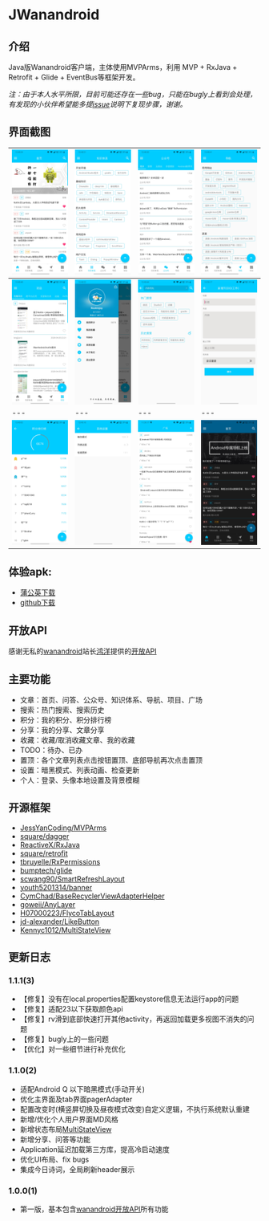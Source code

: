 # JWanandroid

## 介绍
Java版Wanandroid客户端，主体使用MVPArms，利用 MVP + RxJava + Retrofit + Glide + EventBus等框架开发。

*注：由于本人水平所限，目前可能还存在一些bug，只能在bugly上看到会处理，有发现的小伙伴希望能多提[issue](https://github.com/RookieJay/JWanandroid/issues/new)说明下复现步骤，谢谢。*

## 界面截图

| ![首页](imgs/首页.jpg) | ![知识体系](imgs/知识体系.jpg) | ![公众号](imgs/公众号.jpg) | ![导航](imgs/导航.jpg) |
| --- | --- | --- | --- |
| ![项目](imgs/项目.jpg) | ![侧滑菜单](imgs/侧滑菜单.jpg) | ![搜索](imgs/搜索.jpg) | ![TODO编辑](imgs/TODO编辑.jpg) |
| --- | --- | --- | --- |
| ![积分排行榜](imgs/积分排行榜.jpg) | ![系统设置](imgs/系统设置.jpg) | ![广场](imgs/广场.jpg) | ![暗黑模式](imgs/暗黑模式.jpg) |

## 体验apk:

- [蒲公英下载](https://www.pgyer.com/oRsT)
- [github下载](https://github.com/RookieJay/JWanandroid/raw/master/apk/wanandroid-release-v1.1.0.apk)

## 开放API

感谢无私的[wanandroid](https://wanandroid.com/)站长[鸿洋](https://me.csdn.net/lmj623565791)提供的[开放API](https://wanandroid.com/blog/show/2)

## 主要功能

- 文章：首页、问答、公众号、知识体系、导航、项目、广场
- 搜索：热门搜索、搜索历史
- 积分：我的积分、积分排行榜
- 分享：我的分享、文章分享
- 收藏：收藏/取消收藏文章、我的收藏
- TODO：待办、已办
- 置顶：各个文章列表点击按钮置顶、底部导航再次点击置顶
- 设置：暗黑模式、列表动画、检查更新
- 个人：登录、头像本地设置及背景模糊

## 开源框架

- [JessYanCoding/MVPArms](https://github.com/JessYanCoding/MVPArms)
- [square/dagger](https://github.com/square/dagger)
- [ReactiveX/RxJava](https://github.com/ReactiveX/RxJava)
- [square/retrofit](https://github.com/square/retrofit)
- [tbruyelle/RxPermissions](https://github.com/tbruyelle/RxPermissions)
- [bumptech/glide](https://github.com/bumptech/glide)
- [scwang90/SmartRefreshLayout](https://github.com/scwang90/SmartRefreshLayout)
- [youth5201314/banner](https://github.com/youth5201314/banner)
- [CymChad/BaseRecyclerViewAdapterHelper](https://github.com/CymChad/BaseRecyclerViewAdapterHelper)
- [goweii/AnyLayer](https://github.com/goweii/AnyLayer)
- [H07000223/FlycoTabLayout](https://github.com/H07000223/FlycoTabLayout)
- [jd-alexander/LikeButton](https://github.com/jd-alexander/LikeButton)
- [Kennyc1012/MultiStateView](https://github.com/Kennyc1012/MultiStateView)

## 更新日志

### 1.1.1(3)
- 【修复】没有在local.properties配置keystore信息无法运行app的问题
- 【修复】适配23以下获取颜色api
- 【修复】rv滑到底部快速打开其他activity，再返回加载更多视图不消失的问题
- 【修复】bugly上的一些问题
- 【优化】对一些细节进行补充优化

### 1.1.0(2)
- 适配Android Q 以下暗黑模式(手动开关)
- 优化主界面及tab界面pagerAdapter
- 配置改变时(横竖屏切换及昼夜模式改变)自定义逻辑，不执行系统默认重建
- 新增/优化个人用户界面MD风格
- 新增状态布局[MultiStateView](https://github.com/Kennyc1012/MultiStateView)
- 新增分享、问答等功能
- Application延迟加载第三方库，提高冷启动速度
- 优化UI布局、fix bugs
- 集成今日诗词，全局刷新header展示

### 1.0.0(1)
- 第一版，基本包含[wanandroid开放API](https://wanandroid.com/blog/show/2)所有功能






